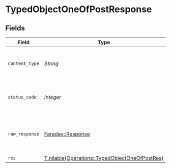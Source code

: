 # TypedObjectOneOfPostResponse


## Fields

| Field                                                                                                | Type                                                                                                 | Required                                                                                             | Description                                                                                          |
| ---------------------------------------------------------------------------------------------------- | ---------------------------------------------------------------------------------------------------- | ---------------------------------------------------------------------------------------------------- | ---------------------------------------------------------------------------------------------------- |
| `content_type`                                                                                       | *String*                                                                                             | :heavy_check_mark:                                                                                   | HTTP response content type for this operation                                                        |
| `status_code`                                                                                        | *Integer*                                                                                            | :heavy_check_mark:                                                                                   | HTTP response status code for this operation                                                         |
| `raw_response`                                                                                       | [Faraday::Response](https://www.rubydoc.info/gems/faraday/Faraday/Response)                          | :heavy_minus_sign:                                                                                   | Raw HTTP response; suitable for custom response parsing                                              |
| `res`                                                                                                | [T.nilable(Operations::TypedObjectOneOfPostRes)](../../models/operations/typedobjectoneofpostres.md) | :heavy_minus_sign:                                                                                   | OK                                                                                                   |
